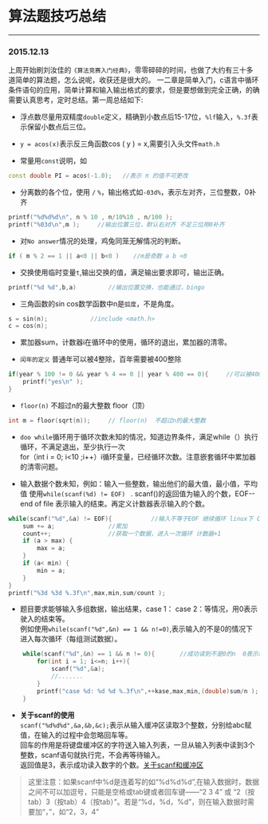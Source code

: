 # 算法题技巧总结
---
### 2015.12.13
上周开始刷刘汝佳的`《算法竞赛入门经典》`，零零碎碎的时间，也做了大约有三十多道简单的算法题，怎么说呢，收获还是很大的。 一二章是简单入门，c语言中循环条件语句的应用，简单计算和输入输出格式的要求，但是要想做到完全正确，的确需要认真思考，定时总结。第一周总结如下:

* 浮点数尽量用双精度`double`定义，精确到小数点后15-17位，`%lf`输入，`%.3f`表示保留小数点后三位。

* `y = acos(x)`表示反三角函数cos ( y ) = x,需要引入头文件`math.h`

* 常量用`const`说明，如
```c++
const double PI = acos(-1.0);   //表示 π 的值不可更改
```

* 分离数的各个位，使用 `/`   `%`，输出格式如`-03d%`，表示左对齐，三位整数，0补齐
```c++
printf("%d%d%d\n", n % 10 , n/10%10 , n/100 );
printf("%03d\n",m );     //输出位置三位，默认右对齐 不足三位用0补齐
```

* 对`No answer`情况的处理，鸡兔同笼无解情况的判断。
```c++
if ( m % 2 == 1 || a<0 || b<0 )    //m是奇数 a b <0
```

* 交换使用临时变量`t`,输出交换的值，满足输出要求即可，输出正确。
```c++
printf("%d %d",b,a)         //输出位置交换，也能通过，bingo
```                                     

* 三角函数的sin cos数学函数中n是`弧度`，不是角度。
```c++
s = sin(n);            //include <math.h>
c = cos(n);            
```

* 累加器sum，计数器i在循环中的使用，循环的退出，累加器的清零。

* `闰年的定义` 普通年可以被4整除，百年需要被400整除
```c++
if(year % 100 != 0 && year % 4 == 0 || year % 400 == 0){     //可以被400整除或普通年可以被4整除
    printf("yes\n" );
}
```

* `floor(n)` 不超过n的最大整数 floor（顶）  
```c++
int m = floor(sqrt(n));     // floor(n)  不超过n的最大整数
```

* `doo while`循环用于循环次数未知的情况，知道边界条件，满足while（）执行循环，不满足退出，至少执行一次  
for（int i = 0; i<10 ;i++）i循环变量，已经循环次数。注意嵌套循环中累加器的清零问题。

* 输入数据个数未知，例如：输入一些整数，输出他们的最大值，最小值，平均值
使用`while(scanf(%d) != EOF) ` . scanf()的返回值为输入的个数，EOF--end of file  表示输入的结束。再定义计数器表示输入的个数。  
```c++
while(scanf("%d",&a) != EOF){           //输入不等于EOF 继续循环 linux下 Ctrl+D表示输入结束
    sum += a;               //累加
    count++;                //获取一个数据，进入一次循环 计数器+1
    if (a > max) {
        max = a;
    }
    if (a< min) {
        min = a;
    }
}
printf("%3d %3d %.3f\n",max,min,sum/count );
```

* 题目要求能够输入多组数据，输出结果，case 1： case 2：等情况，用0表示驶入的结束等。  
例如使用`while(scanf("%d",&n) == 1 && n!=0)`,表示输入的不是0的情况下 进入每次循环（每组测试数据）。
```c++
    while(scanf("%d",&n) == 1 && n != 0){       //成功读到不是0的n  0表示结束
        for(int i = 1; i<=n; i++){
            scanf("%d",&a);         
            //.......
        }
        printf("case %d: %d %d %.3f\n",++kase,max,min,(double)sum/n );      //++kase的使用
    }
```

* **关于scanf的使用**  
`scanf("%d%d%d",&a,&b,&c);`表示从输入缓冲区读取3个整数，分别给abc赋值，在输入的过程中会忽略回车等。  
回车的作用是将键盘缓冲区的字符送入输入列表，一旦从输入列表中读到3个整数，scanf语句就执行完，不会再等待输入。  
返回值是3，表示成功读入数字的个数。[关于scanf和缓冲区](http://my.oschina.net/u/1780798/blog/372014)


>这里注意：如果scanf中%d是连着写的如“%d%d%d”,在输入数据时，数据之间不可以加逗号，只能是空格或tab键或者回车键——“2 3 4” 或 “2（按tab）3（按tab）4（按tab）”。若是“%d，%d，%d”，则在输入数据时需要加“，”，如“2，3，4”
